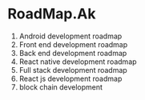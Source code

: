 
# RoadMap.Ak
1) Android development roadmap 
2) Front end development roadmap
3) Back end development roadmap 
4) React native development roadmap 
5) Full stack development roadmap 
6) React js development roadmap 
7) block chain development 


